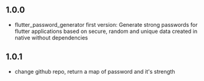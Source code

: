 ## 1.0.0

* flutter_password_generator first version: Generate strong passwords for flutter applications based on secure, random and unique data created in native without dependencies 

## 1.0.1

* change github repo, return a map of password and it's strength